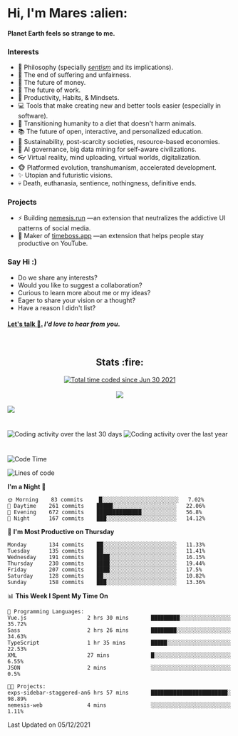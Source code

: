<h1>Hi, I'm Mares :alien:</h1>

#### Planet Earth feels so strange to me.

### **Interests**

- 🌊 Philosophy (specially [_sentism_][sentismmedium] and its implications).
- 🎯 The end of suffering and unfairness.
- 💸 The future of money.
- 💼 The future of work.
- 🧠 Productivity, Habits, & Mindsets.
- 💻 Tools that make creating new and better tools easier (especially in software).
- 🥗 Transitioning humanity to a diet that doesn't harm animals.
- 📚 The future of open, interactive, and personalized education.
- 🌱 Sustainability, post-scarcity societies, resource-based economies.
- 🤖 AI governance, big data mining for self-aware civilizations.
- 👓 Virtual reality, mind uploading, virtual worlds, digitalization.
- 🐵 Platformed evolution, transhumanism, accelerated development.
- ✨ Utopian and futuristic visions.
- 💀 Death, euthanasia, sentience, nothingness, definitive ends.


### **Projects**

- ⚡ Building [nemesis.run](https://nemesis.run) —an extension that neutralizes the addictive UI patterns of social media.
- 💎 Maker of [timeboss.app](https://timeboss.app) —an extension that helps people stay productive on YouTube.


### **Say Hi :)**

- Do we share any interests?
- Would you like to suggest a collaboration?
- Curious to learn more about me or my ideas?
- Eager to share your vision or a thought?
- Have a reason I didn't list?

#### [Let's talk :wave:.](mailto:mareszhar@gmail.com) _I'd love to hear from you_.

[sentismmedium]: https://medium.com/@mareszhar/born-a-prisoner-a-reflection-about-life-its-struggles-and-a-plan-to-escape-d8566ce9b026

<br>

<h2 align="center">Stats :fire:</h2>

<div align="center">
  <a href="https://wakatime.com/@cfdc0e0d-4860-4b62-9ff0-cb659185525e">
    <img src="https://wakatime.com/badge/user/cfdc0e0d-4860-4b62-9ff0-cb659185525e.svg" alt="Total time coded since Jun 30 2021" />
  </a>
</div>

<br>

<div align="center">
  <img src="https://github-readme-streak-stats.herokuapp.com?user=mareszhar&theme=black-ice&hide_border=true&stroke=FFFFFF15&ring=DF8FFE&fire=DF8FFE&currStreakLabel=DF8FFE&background=1A232A&currStreakNum=86FFAB&dates=B1AAB3FF">
</div>

<!-- Add or remove this: &dates=B1AAB3FF at the end of the streak stats URL if they get bugged and aren't updating -->

<br>

<img src="https://activity-graph.herokuapp.com/graph?username=mareszhar&theme=nord&bg_color=00000000&color=979797&line=DF8FFE&point=00000000&area=true&hide_border=true">

<br>

<h1></h1>

<img src="https://wakatime.com/share/@mares/5df0ff02-9c79-41b4-b540-51dc9c65a57b.svg" alt="Coding activity over the last 30 days" />
<img src="https://wakatime.com/share/@mares/ea89ba71-f374-40af-930c-e0655909fe37.svg" alt="Coding activity over the last year" />

<h1></h1>

<!--START_SECTION:waka-->
![Code Time](http://img.shields.io/badge/Code%20Time-358%20hrs%2045%20mins-blue)

![Lines of code](https://img.shields.io/badge/From%20Hello%20World%20I%27ve%20Written-114%20Thousand%20lines%20of%20code-blue)

**I'm a Night 🦉** 

```text
🌞 Morning    83 commits     █░░░░░░░░░░░░░░░░░░░░░░░░   7.02% 
🌆 Daytime    261 commits    █████░░░░░░░░░░░░░░░░░░░░   22.06% 
🌃 Evening    672 commits    ██████████████░░░░░░░░░░░   56.8% 
🌙 Night      167 commits    ███░░░░░░░░░░░░░░░░░░░░░░   14.12%

```
📅 **I'm Most Productive on Thursday** 

```text
Monday       134 commits    ██░░░░░░░░░░░░░░░░░░░░░░░   11.33% 
Tuesday      135 commits    ██░░░░░░░░░░░░░░░░░░░░░░░   11.41% 
Wednesday    191 commits    ████░░░░░░░░░░░░░░░░░░░░░   16.15% 
Thursday     230 commits    ████░░░░░░░░░░░░░░░░░░░░░   19.44% 
Friday       207 commits    ████░░░░░░░░░░░░░░░░░░░░░   17.5% 
Saturday     128 commits    ██░░░░░░░░░░░░░░░░░░░░░░░   10.82% 
Sunday       158 commits    ███░░░░░░░░░░░░░░░░░░░░░░   13.36%

```


📊 **This Week I Spent My Time On** 

```text
💬 Programming Languages: 
Vue.js                   2 hrs 30 mins       █████████░░░░░░░░░░░░░░░░   35.72% 
Sass                     2 hrs 26 mins       ████████░░░░░░░░░░░░░░░░░   34.63% 
TypeScript               1 hr 35 mins        █████░░░░░░░░░░░░░░░░░░░░   22.53% 
XML                      27 mins             █░░░░░░░░░░░░░░░░░░░░░░░░   6.55% 
JSON                     2 mins              ░░░░░░░░░░░░░░░░░░░░░░░░░   0.5%

🐱‍💻 Projects: 
exps-sidebar-staggered-an6 hrs 57 mins       ████████████████████████░   98.89% 
nemesis-web              4 mins              ░░░░░░░░░░░░░░░░░░░░░░░░░   1.11%

```


 Last Updated on 05/12/2021
<!--END_SECTION:waka-->
